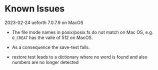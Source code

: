 # Known Issues


2023-02-24 ueforth 7.0.7.9 on MacOS

- The file mode names in posix/posix.fs do not match on Mac OS, e.g. `O_CREAT` has the valie of 512 on MacOS.

- As a consequence the save-test fails. 

- restore test leads to a dictionary where no word is found and also numbers are no longer detected

